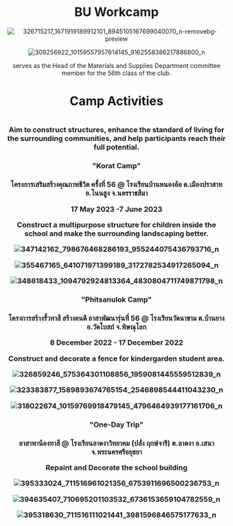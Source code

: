<div align="center">
  <h1>BU Workcamp</h1>
  
![326715217_1671919189912101_8945105167699040070_n-removebg-preview](https://github.com/SuNnY54569/BU-workcamp/assets/87000150/3995ebb0-a07c-4a90-a6c1-80b69bf03812)

![309256922_10159557957614145_9162558386217886800_n](https://github.com/SuNnY54569/BU-workcamp/assets/87000150/b1639d60-2829-4001-a973-f5d4d2021c94)

serves as the Head of the Materials and Supplies Department committee member for the 56th class of the club.

<h1>Camp Activities<h1>
    
<h3>Aim to construct structures, enhance the standard of living for the surrounding communities, and help participants reach their full potential.<h3>

<h3>"Korat Camp"<h3>

โครงการเสริมสร้างคุณภาพชีวิต ครั้งที่ 56 @ โรงเรียนบ้านหนองอ้อ ต.เมืองปราสาท อ.โนนสูง จ.นครราชสีมา

17 May 2023 -7 June 2023

Construct a multipurpose structure for children inside the school and make the surrounding landscaping better.

![347142162_798676468286193_955244075436793716_n](https://github.com/SuNnY54569/BU-workcamp/assets/87000150/cbe4de7d-5c70-4fe1-b2b6-4d67bd7f64cb)

![355467165_641071971399189_3172782534917265094_n](https://github.com/SuNnY54569/BU-workcamp/assets/87000150/f2ed0144-5641-475e-8f70-a4115a505165)
  
![348618433_1094792924813364_4830804711749871798_n](https://github.com/SuNnY54569/BU-workcamp/assets/87000150/44dce102-3bc5-4d98-8467-5a08b8773312)

<h3>"Phitsanulok Camp"<h3>

โครงการสร้างรั้วทาสี สร้างคนดี อาสาพัฒนารุ่นที่ 56 @ โรงเรียนวัดนาขาม ต.บ้านยาง อ.วัดโบสถ์ จ.พิษณุโลก 

8 December 2022 - 17 December 2022

Construct and decorate a fence for kindergarden student area.
  
![326859246_575364301108856_1959081445559512839_n](https://github.com/SuNnY54569/BU-workcamp/assets/87000150/4df4305d-9530-49a2-996e-d11505c2fdc0)

![323383877_1589893674765154_2546898544411043230_n](https://github.com/SuNnY54569/BU-workcamp/assets/87000150/1eb027da-1ce0-442e-acfe-360ea6757c33)

![318022674_10159769918479145_4796464939177161706_n](https://github.com/SuNnY54569/BU-workcamp/assets/87000150/043e03bb-cd04-434f-9178-404b6e3e27b3)

<h3>"One-Day Trip"<h3>

อาสาพาน้องทาสี @ โรงเรียนลาดงาวิทยาคม (ปลั่ง ฤกษ์จารี) ต.ลาดงา อ.เสนา จ.พระนครศรีอยุธยา 

Repaint and Decorate the school building

![395333024_711516961021356_6753911696500236753_n](https://github.com/SuNnY54569/BU-workcamp/assets/87000150/327a548d-8aa9-437c-8443-0eda6e22b3fa)

![394635407_710695201103532_6736153659104782559_n](https://github.com/SuNnY54569/BU-workcamp/assets/87000150/f31c5082-e779-430f-839e-1d5a38680d43)

![395318630_711516111021441_3981596846575177633_n](https://github.com/SuNnY54569/BU-workcamp/assets/87000150/8544ec56-2712-45df-bfeb-d72de3da5bc6)

    
</div>
